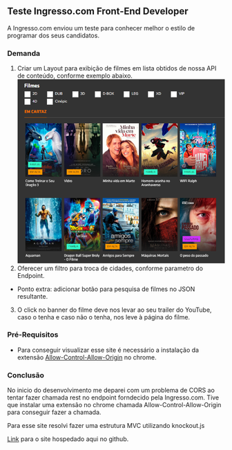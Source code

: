## Teste Ingresso.com Front-End Developer
A Ingresso.com enviou um teste para conhecer melhor o estilo de programar dos seus candidatos.

### Demanda
1. Criar um Layout para exibição de filmes em lista obtidos de nossa API de conteúdo, conforme exemplo abaixo.
![Image](img/layout.png)
2. Oferecer um filtro para troca de cidades, conforme parametro do Endpoint.
  * Ponto extra: adicionar botão para pesquisa de filmes no JSON resultante.
3. O click no banner do filme deve nos levar ao seu trailer do YouTube, caso o tenha e caso não o tenha, nos leve à página do filme.

### Pré-Requisitos
- Para conseguir visualizar esse site é necessário a instalação da extensão [Allow-Control-Allow-Origin](https://chrome.google.com/webstore/detail/allow-control-allow-origi/nlfbmbojpeacfghkpbjhddihlkkiljbi?hl=en) no chrome.

### Conclusão
No inicio do desenvolvimento me deparei com um problema de CORS ao tentar fazer chamada rest no endpoint forndecido pela Ingresso.com.
Tive que instalar uma extensão no chrome chamada Allow-Control-Allow-Origin para conseguir fazer a chamada.

Para esse site resolvi fazer uma estrutura MVC utilizando knockout.js

[Link](https://pparadella.github.io/IngressoTeste/) para o site hospedado aqui no github.
